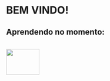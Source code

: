 # BEM VINDO!

## Aprendendo no momento:
<br><img loading="lazy" src="https://5.imimg.com/data5/SELLER/Default/2021/12/JI/XU/OH/138316357/sap-hr-training-500x500.png" width="90" height="70"/>
